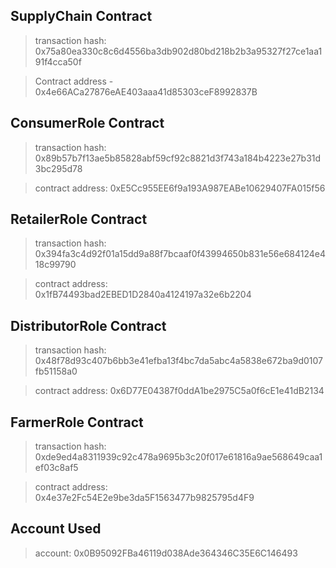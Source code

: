 ## SupplyChain Contract 
> transaction hash: 0x75a80ea330c8c6d4556ba3db902d80bd218b2b3a95327f27ce1aa191f4cca50f

>Contract address - 0x4e66ACa27876eAE403aaa41d85303ceF8992837B

## ConsumerRole Contract
> transaction hash: 0x89b57b7f13ae5b85828abf59cf92c8821d3f743a184b4223e27b31d3bc295d78

> contract address: 0xE5Cc955EE6f9a193A987EABe10629407FA015f56

## RetailerRole Contract
> transaction hash: 0x394fa3c4d92f01a15dd9a88f7bcaaf0f43994650b831e56e684124e418c99790

> contract address: 0x1fB74493bad2EBED1D2840a4124197a32e6b2204

## DistributorRole Contract
> transaction hash: 0x48f78d93c407b6bb3e41efba13f4bc7da5abc4a5838e672ba9d0107fb51158a0

> contract address: 0x6D77E04387f0ddA1be2975C5a0f6cE1e41dB2134

## FarmerRole Contract
> transaction hash: 0xde9ed4a8311939c92c478a9695b3c20f017e61816a9ae568649caa1ef03c8af5

> contract address: 0x4e37e2Fc54E2e9be3da5F1563477b9825795d4F9

## Account Used
> account: 0x0B95092FBa46119d038Ade364346C35E6C146493